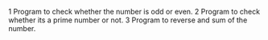 
1 Program to check whether the number is odd or even.
2 Program to check whether its a prime number or not.
3 Program to reverse and sum of the number.

